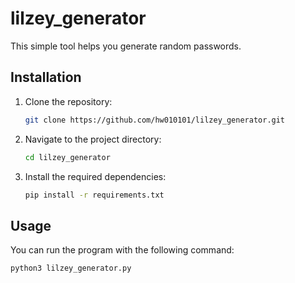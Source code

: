 # lilzey_generator

This simple tool helps you generate random passwords.

## Installation

1. Clone the repository:

    ```bash
    git clone https://github.com/hw010101/lilzey_generator.git
    ```

2. Navigate to the project directory:

    ```bash
    cd lilzey_generator
    ```

3. Install the required dependencies:

    ```bash
    pip install -r requirements.txt
    ```

## Usage

You can run the program with the following command:

```bash
python3 lilzey_generator.py
